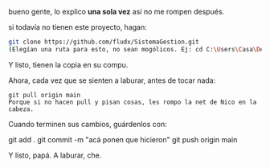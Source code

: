 bueno gente, lo explico **una sola vez** así no me rompen después.  

si todavía no tienen este proyecto, hagan:  
```bash
git clone https://github.com/fludx/SistemaGestion.git
(Elegían una ruta para esto, no sean mogólicos. Ej: cd C:\Users\Casa\Desktop\)
```
Y listo, tienen la copia en su compu.

Ahora, cada vez que se sienten a laburar, antes de tocar nada:
```
git pull origin main
Porque si no hacen pull y pisan cosas, les rompo la net de Nico en la cabeza.
```
Cuando terminen sus cambios, guárdenlos con:

git add .
git commit -m "acá ponen que hicieron"
git push origin main

Y listo, papá.
A laburar, che.

